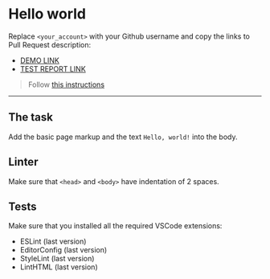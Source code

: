 # Hello world

Replace `<your_account>` with your Github username and copy the links to Pull Request description:
- [DEMO LINK](https://KaterynaMoskalets.github.io/layout_hello-world/)
- [TEST REPORT LINK](https://KaterynaMoskalets.github.io/layout_hello-world/report/html_report/)

> Follow [this instructions](https://mate-academy.github.io/layout_task-guideline/#how-to-solve-the-layout-tasks-on-github)
___

## The task

Add the basic page markup and the text `Hello, world!` into the body.

## Linter

Make sure that `<head>` and `<body>` have indentation of 2 spaces.

## Tests

Make sure that you installed all the required VSCode extensions:

- ESLint (last version)
- EditorConfig (last version)
- StyleLint (last version)
- LintHTML (last version)

